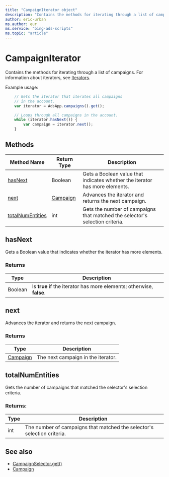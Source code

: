 ```yaml
---
title: "CampaignIterator object"
description: "Contains the methods for iterating through a list of campaigns."
author: eric-urban
ms.author: eur
ms.service: "bing-ads-scripts"
ms.topic: "article"
---
```


# CampaignIterator

Contains the methods for iterating through a list of campaigns. For information about iterators, see [Iterators](../concepts/iterators.md).

Example usage:
```javascript
    // Gets the iterator that iterates all campaigns
    // in the account.
    var iterator = AdsApp.campaigns().get();

    // Loops through all campaigns in the account.
    while (iterator.hasNext()) {
        var campaign = iterator.next();
    }
```

## Methods
|Method Name|Return Type|Description|
|-|-|-
[hasNext](#hasnext)|Boolean|Gets a Boolean value that indicates whether the iterator has more elements.
[next](#next)|[Campaign](./Campaign.md)|Advances the iterator and returns the next campaign.
[totalNumEntities](#totalnumentities)|int|Gets the number of campaigns that matched the selector's selection criteria.

## <a name="hasnext"></a>hasNext
Gets a Boolean value that indicates whether the iterator has more elements.

### Returns
|Type|Description|
|-|-
Boolean|Is **true** if the iterator has more elements; otherwise, **false**.

## <a name="next"></a>next
Advances the iterator and returns the next campaign.

### Returns
|Type|Description|
|-|-
[Campaign](Campaign.md)|The next campaign in the iterator.

## <a name="totalnumentities"></a>totalNumEntities
Gets the number of campaigns that matched the selector's selection criteria. 

<!--
[!INCLUDE[reads-limit](../includes/reads-limit.md)]
-->

### Returns:
|Type|Description|
|-|-
int|The number of campaigns that matched the selector's selection criteria.



## See also
- [CampaignSelector.get()](CampaignSelector.md#get)
- [Campaign](Campaign.md)
